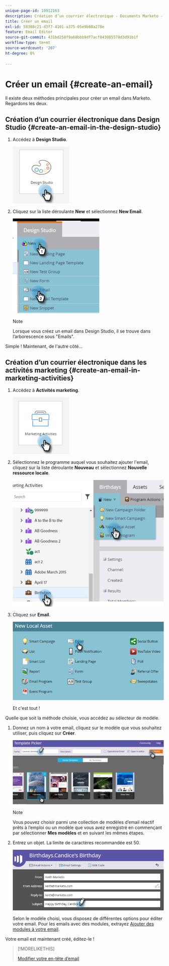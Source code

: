 ```yaml
---
unique-page-id: 10912163
description: Création d’un courrier électronique - Documents Marketo - Documentation du produit
title: Créer un email
exl-id: 58388c21-d3f7-4101-a375-05e9b68a278e
feature: Email Editor
source-git-commit: 431bd258f9a68bbb9df7acf043085578d3d91b1f
workflow-type: tm+mt
source-wordcount: '207'
ht-degree: 0%

---
```


# Créer un email {#create-an-email}

Il existe deux méthodes principales pour créer un email dans Marketo. Regardons les deux.

## Création d’un courrier électronique dans Design Studio {#create-an-email-in-the-design-studio}

1. Accédez à **Design Studio**.

   ![](assets/create-an-email-1.png)

1. Cliquez sur la liste déroulante **New** et sélectionnez **New Email**.

   ![](assets/create-an-email-2.png)

   >[!NOTE]
   >
   >Lorsque vous créez un email dans Design Studio, il se trouve dans l’arborescence sous &quot;Emails&quot;.

Simple ! Maintenant, de l&#39;autre côté...

## Création d’un courrier électronique dans les activités marketing {#create-an-email-in-marketing-activities}

1. Accédez à **Activités marketing**.

   ![](assets/create-an-email-3.png)

1. Sélectionnez le programme auquel vous souhaitez ajouter l&#39;email, cliquez sur la liste déroulante **Nouveau** et sélectionnez **Nouvelle ressource locale**.

   ![](assets/create-an-email-4.png)

1. Cliquez sur **Email**.

   ![](assets/create-an-email-5.png)

   Et c&#39;est tout !

Quelle que soit la méthode choisie, vous accédez au sélecteur de modèle.

1. Donnez un nom à votre email, cliquez sur le modèle que vous souhaitez utiliser, puis cliquez sur **Créer**.

   ![](assets/create-an-email-6.png)

   >[!NOTE]
   >
   >Vous pouvez choisir parmi une collection de modèles d’email réactif prêts à l’emploi ou un modèle que vous avez enregistré en commençant par sélectionner **Mes modèles** et en suivant les mêmes étapes.

1. Entrez un objet. La limite de caractères recommandée est 50.

   ![](assets/create-an-email-7.png)

   Selon le modèle choisi, vous disposez de différentes options pour éditer votre email. Pour les emails avec des modules, extrayez [Ajouter des modules à votre email](/help/marketo/product-docs/email-marketing/general/email-editor-2/add-modules-to-your-email.md).

Votre email est maintenant créé, éditez-le !

>[!MORELIKETHIS]
>
>[Modifier votre en-tête d’email](/help/marketo/product-docs/email-marketing/general/creating-an-email/edit-your-email-header.md)
